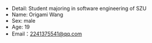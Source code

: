 - Detail: Student majoring in software engineering of SZU
- Name: Origami Wang
- Sex: male
- Age: 19
- Email：2241375541@qq.com
